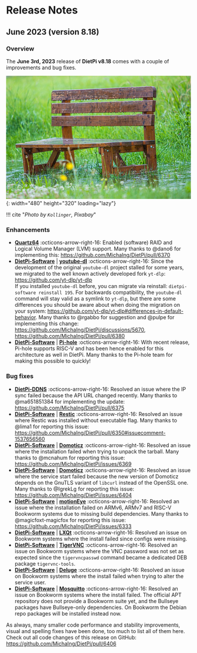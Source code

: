 # Release Notes

## June 2023 (version 8.18)

### Overview

The **June 3rd, 2023** release of **DietPi v8.18** comes with a couple of improvements and bug fixes.

![Bank in rain](../assets/images/dietpi-release-v8_18.jpg){: width="480" height="320" loading="lazy"}

!!! cite "*Photo by `Kollinger`, Pixabay*"

### Enhancements

- [**Quartz64**](../../hardware/#pine64) :octicons-arrow-right-16: Enabled (software) RAID and Logical Volume Manager (LVM) support. Many thanks to @dano6 for implementing this: <https://github.com/MichaIng/DietPi/pull/6370>
- [**DietPi-Software**](../../dietpi_tools/software_installation/#dietpi-software) | [**youtube-dl**](../../software/bittorrent/#youtube-dl) :octicons-arrow-right-16: Since the development of the original `youtube-dl` project stalled for some years, we migrated to the well known actively developed fork `yt-dlp`: <https://github.com/yt-dlp/yt-dlp>  
  If you installed `youtube-dl` before, you can migrate via reinstall: `dietpi-software reinstall 195`. For backwards compatibility, the `youtube-dl` command will stay valid as a symlink to `yt-dlp`, but there are some differences you should be aware about when doing the migration on your system: <https://github.com/yt-dlp/yt-dlp#differences-in-default-behavior>. Many thanks to @rgabbo for suggestion and @pulpe for implementing this change: <https://github.com/MichaIng/DietPi/discussions/5670>, <https://github.com/MichaIng/DietPi/pull/6380>
- [**DietPi-Software**](../../dietpi_tools/software_installation/#dietpi-software) | [**Pi-hole**](../../software/dns_servers/#pi-hole) :octicons-arrow-right-16: With recent release, Pi-hole supports RISC-V and has been hence enabled for this architecture as well in DietPi. Many thanks to the Pi-hole team for making this possible to quickly!

### Bug fixes

- [**DietPi-DDNS**](../../dietpi_tools/software_installation/#dietpi-ddns) :octicons-arrow-right-16: Resolved an issue where the IP sync failed because the API URL changed recently. Many thanks to @ma651851384 for implementing the update: <https://github.com/MichaIng/DietPi/pull/6375>
- [**DietPi-Software**](../../dietpi_tools/software_installation/#dietpi-software) | [**Restic**](../../software/cloud/#restic) :octicons-arrow-right-16: Resolved an issue where Restic was installed without executable flag. Many thanks to @lima1 for reporting this issue: <https://github.com/MichaIng/DietPi/pull/6350#issuecomment-1537656560>
- [**DietPi-Software**](../../dietpi_tools/software_installation/#dietpi-software) | [**Domoticz**](../../software/home_automation/#domoticz) :octicons-arrow-right-16: Resolved an issue where the installation failed when trying to unpack the tarball. Many thanks to @mcnahum for reporting this issue: <https://github.com/MichaIng/DietPi/issues/6369>
- [**DietPi-Software**](../../dietpi_tools/software_installation/#dietpi-software) | [**Domoticz**](../../software/home_automation/#domoticz) :octicons-arrow-right-16: Resolved an issue where the service start failed because the new version of Domoticz depends on the GnuTLS variant of `libcurl` instead of the OpenSSL one. Many thanks to @IgrekLg for reporting this issue: <https://github.com/MichaIng/DietPi/issues/6404>
- [**DietPi-Software**](../../dietpi_tools/software_installation/#dietpi-software) | [**motionEye**](../../software/camera/#motioneye) :octicons-arrow-right-16: Resolved an issue where the installation failed on ARMv6, ARMv7 and RISC-V Bookworm systems due to missing build dependencies. Many thanks to @magicfoxt-magicfox for reporting this issue: <https://github.com/MichaIng/DietPi/issues/6333>
- [**DietPi-Software**](../../dietpi_tools/software_installation/#dietpi-software) | [**LXQt**](../../software/desktop/#lxqt) :octicons-arrow-right-16: Resolved an issue on Bookworm systems where the install failed since configs were missing.
- [**DietPi-Software**](../../dietpi_tools/software_installation/#dietpi-software) | [**TigerVNC**](../../software/remote_desktop/#tigervnc-server) :octicons-arrow-right-16: Resolved an issue on Bookworm systems where the VNC password was not set as expected since the `tigervncpasswd` command became a dedicated DEB package `tigervnc-tools`.
- [**DietPi-Software**](../../dietpi_tools/software_installation/#dietpi-software) | [**Deluge**](../../software/bittorrent/#deluge) :octicons-arrow-right-16: Resolved an issue on Bookworm systems where the install failed when trying to alter the service user.
- [**DietPi-Software**](../../dietpi_tools/software_installation/#dietpi-software) | [**Mosquitto**](../../software/hardware_projects/#mosquitto) :octicons-arrow-right-16: Resolved an issue on Bookworm systems where the install failed. The official APT repository does not provide a Bookworm suite yet, and the Bullseye packages have Bullseye-only dependencies. On Bookworm the Debian repo packages will be installed instead now.

As always, many smaller code performance and stability improvements, visual and spelling fixes have been done, too much to list all of them here. Check out all code changes of this release on GitHub: <https://github.com/MichaIng/DietPi/pull/6406>
